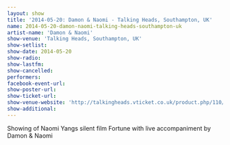 ```yaml
---
layout: show
title: '2014-05-20: Damon & Naomi - Talking Heads, Southampton, UK'
name: 2014-05-20-damon-naomi-talking-heads-southampton-uk
artist-name: 'Damon & Naomi'
show-venue: 'Talking Heads, Southampton, UK'
show-setlist: 
show-date: 2014-05-20
show-radio: 
show-lastfm: 
show-cancelled: 
performers: 
facebook-event-url: 
show-poster-url: 
show-ticket-url: 
show-venue-website: 'http://talkingheads.vticket.co.uk/product.php/110/damon-naomi-present-fortune-a-silent-film-directed-by-naomi-yang-with-live-soundtrack-by-damon-naomi'
show-additional: 
---
```

Showing of Naomi Yangs silent film Fortune with live accompaniment by Damon & Naomi